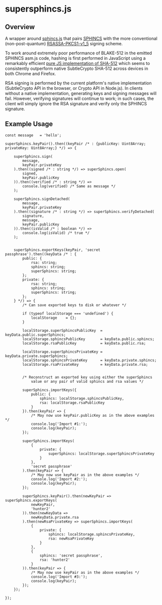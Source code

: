 # supersphincs.js

## Overview

A wrapper around [sphincs.js](https://github.com/cyph/sphincs.js) that pairs
[SPHINCS](https://sphincs.cr.yp.to) with the more conventional (non-post-quantum)
[RSASSA-PKCS1-v1_5](https://tools.ietf.org/html/rfc3447#section-8.2) signing scheme.

To work around extremely poor performance of BLAKE-512 in the emitted SPHINCS asm.js code,
hashing is first performed in JavaScript using a remarkably efficient [pure JS implementation
of SHA-512](https://github.com/emn178/js-sha512) which seems to consistently outperform
native SubtleCrypto SHA-512 across devices in both Chrome and Firefox.

RSA signing is performed by the current platform's native implementation (SubtleCrypto API
in the browser, or Crypto API in Node.js). In clients without a native implementation,
generating keys and signing messages will fail. However, verifying signatures will continue
to work; in such cases, the client will simply ignore the RSA signature and verify only the
SPHINCS signature.

## Example Usage

	const message	= 'hello';

	superSphincs.keyPair().then((keyPair /* : {publicKey: Uint8Array; privateKey: Uint8Array;} */) => {

		superSphincs.sign(
			message,
			keyPair.privateKey
		).then((signed /* : string */) => superSphincs.open(
			signed,
			keyPair.publicKey
		)).then((verified /* : string */) =>
			console.log(verified) /* Same as message */
		);

		superSphincs.signDetached(
			message,
			keyPair.privateKey
		).then((signature /* : string */) => superSphincs.verifyDetached(
			signature,
			message,
			keyPair.publicKey
		)).then((isValid /* : boolean */) =>
			console.log(isValid) /* true */
		);


		superSphincs.exportKeys(keyPair, 'secret passphrase').then((keyData /* : {
			public: {
				rsa: string;
				sphincs: string;
				superSphincs: string;
			};
			private: {
				rsa: string;
				sphincs: string;
				superSphincs: string;
			};
		} */) => {
			/* Can save exported keys to disk or whatever */

			if (typeof localStorage === 'undefined') {
				localStorage	= {};
			}

			localStorage.superSphincsPublicKey	= keyData.public.superSphincs;
			localStorage.sphincsPublicKey		= keyData.public.sphincs;
			localStorage.rsaPublicKey			= keyData.public.rsa;

			localStorage.superSphincsPrivateKey	= keyData.private.superSphincs;
			localStorage.sphincsPrivateKey		= keyData.private.sphincs;
			localStorage.rsaPrivateKey			= keyData.private.rsa;


			/* Reconstruct an exported key using either the superSphincs
				value or any pair of valid sphincs and rsa values */

			superSphincs.importKeys({
				public: {
					sphincs: localStorage.sphincsPublicKey,
					rsa: localStorage.rsaPublicKey
				}
			}).then(keyPair => {
				/* May now use keyPair.publicKey as in the above examples */
				console.log('Import #1:');
				console.log(keyPair);
			});

			superSphincs.importKeys(
				{
					private: {
						superSphincs: localStorage.superSphincsPrivateKey
					}
				},
				'secret passphrase'
			).then(keyPair => {
				/* May now use keyPair as in the above examples */
				console.log('Import #2:');
				console.log(keyPair);
			});

			superSphincs.keyPair().then(newKeyPair => superSphincs.exportKeys(
				newKeyPair,
				'hunter2'
			)).then(newKeyData =>
				newKeyData.private.rsa
			).then(newRsaPrivateKey => superSphincs.importKeys(
				{
					private: {
						sphincs: localStorage.sphincsPrivateKey,
						rsa: newRsaPrivateKey
					}
				},
				{
					sphincs: 'secret passphrase',
					rsa: 'hunter2'
				}
			)).then(keyPair => {
				/* May now use keyPair as in the above examples */
				console.log('Import #3:');
				console.log(keyPair);
			});
		});

	});
